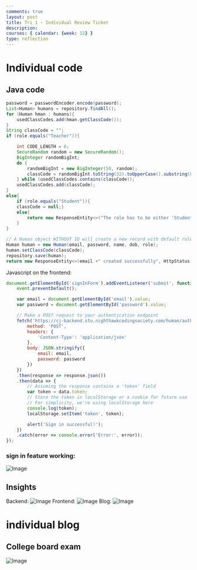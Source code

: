 ```yaml
---
comments: true
layout: post
title: Tri 1 - Individual Review Ticket
description: 
courses: { calendar: {week: 12} }
type: reflection
---
```


# Individual code
## Java code

```java
password = passwordEncoder.encode(password);
List<Human> humans = repository.findAll();
for (Human hman : humans){
    usedClassCodes.add(hman.getClassCode());
}
String classCode = "";  
if (role.equals("Teacher")){

    int CODE_LENGTH = 6; 
    SecureRandom random = new SecureRandom();
    BigInteger randomBigInt;
    do {
        randomBigInt = new BigInteger(50, random);
        classCode = randomBigInt.toString(32).toUpperCase().substring(0, CODE_LENGTH);
    } while (usedClassCodes.contains(classCode));
    usedClassCodes.add(classCode);
}
else{
    if (role.equals("Student")){
    classCode = null;}
    else{
        return new ResponseEntity<>("The role has to be either 'Student' or 'Teacher'", HttpStatus.BAD_REQUEST);
    }
}

// A Human object WITHOUT ID will create a new record with default roles as student
Human human = new Human(email, password, name, dob, role);
human.setClassCode(classCode);
repository.save(human);
return new ResponseEntity<>(email +" created successfully", HttpStatus.CREATED);
```
Javascript on the frontend:
```javascript
document.getElementById('signInForm').addEventListener('submit', function(event) {
    event.preventDefault();

    var email = document.getElementById('email').value;
    var password = document.getElementById('password').value;

    // Make a POST request to your authentication endpoint
    fetch('https://cj-backend.stu.nighthawkcodingsociety.com/human/authenticate', {
        method: 'POST',
        headers: {
            'Content-Type': 'application/json'
        },
        body: JSON.stringify({
            email: email,
            password: password
        })
    })
    .then(response => response.json())
    .then(data => {
        // Assuming the response contains a 'token' field
        var token = data.token;
        // Store the token in localStorage or a cookie for future use
        // For simplicity, we're using localStorage here
        console.log(token);
        localStorage.setItem('token', token);

        alert('Sign in successful!');
    })
    .catch(error => console.error('Error:', error));
});
```

### sign in feature working:

![Image](https://github.com/aidenhuynh/cj_frontend/assets/20897400/bccc1afe-b06b-46d1-853f-767b5ae3580b)

## Insights

Backend:
![Image]({{site.baseurl}}/images/CJ-backend-insights.png)
Frontend:
![Image]({{site.baseurl}}/images/Cj-frontend-insights.png)
Blog:
![Image]({{site.baseurl}}/images/CSA-insights.png)

# individual blog

## College board exam

![Image]({{site.baseurl}}/images/Tri-1-CSA-MC.png)